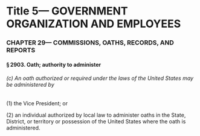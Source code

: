 
# Title 5— GOVERNMENT ORGANIZATION AND EMPLOYEES
### CHAPTER 29— COMMISSIONS, OATHS, RECORDS, AND REPORTS
#### § 2903. Oath; authority to administer
###### (c) An oath authorized or required under the laws of the United States may be administered by

(1) the Vice President; or

(2) an individual authorized by local law to administer oaths in the State, District, or territory or possession of the United States where the oath is administered.
